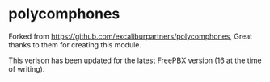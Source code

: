 polycomphones
=============
Forked from https://github.com/excaliburpartners/polycomphones, Great thanks to them for creating this module.

This verison has been updated for the latest FreePBX version (16 at the time of writing).
